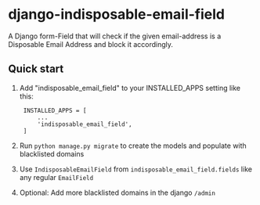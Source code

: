 # django-indisposable-email-field
A Django form-Field that will check if the given email-address is a Disposable Email Address and block it accordingly.

## Quick start
1. Add "indisposable_email_field" to your INSTALLED_APPS setting like this:

        INSTALLED_APPS = [
            ...
            'indisposable_email_field',
        ]

2. Run `python manage.py migrate` to create the models and populate with blacklisted domains
3. Use `IndisposableEmailField` from `indisposable_email_field.fields` like any regular `EmailField`
4. Optional: Add more blacklisted domains in the django `/admin`
